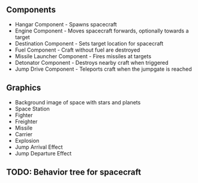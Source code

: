 ## Components

- Hangar Component - Spawns spacecraft
- Engine Component - Moves spacecraft forwards, optionally towards a target
- Destination Component - Sets target location for spacecraft
- Fuel Component - Craft without fuel are destroyed
- Missile Launcher Component - Fires missiles at targets
- Detonator Component - Destroys nearby craft when triggered
- Jump Drive Component - Teleports craft when the jumpgate is reached

## Graphics

- Background image of space with stars and planets
- Space Station
- Fighter
- Freighter
- Missile
- Carrier
- Explosion
- Jump Arrival Effect
- Jump Departure Effect

## TODO: Behavior tree for spacecraft
